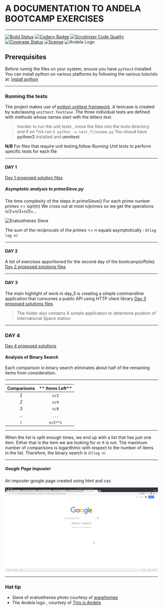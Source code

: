 # A DOCUMENTATION TO ANDELA BOOTCAMP EXERCISES

---
[![Build Status](https://travis-ci.org/daumie/dominic-motuka-bc17-week-1.svg?branch=master)](https://travis-ci.org/daumie/dominic-motuka-bc17-week-1)
[![Codacy Badge](https://api.codacy.com/project/badge/Grade/98c47a3fd3ee4b23bf02b3c446c13568)](https://www.codacy.com/app/daumie/dominic-motuka-bc17-week-1?utm_source=github.com&amp;utm_medium=referral&amp;utm_content=daumie/dominic-motuka-bc17-week-1&amp;utm_campaign=Badge_Grade)
[![Scrutinizer Code Quality](https://scrutinizer-ci.com/g/daumie/dominic-motuka-bc17-week-1/badges/quality-score.png?b=master)](https://scrutinizer-ci.com/g/daumie/dominic-motuka-bc17-week-1/?branch=master)
[![Coverage Status](https://coveralls.io/repos/github/daumie/dominic-motuka-bc17-week-1/badge.svg?branch=master)](https://coveralls.io/github/daumie/dominic-motuka-bc17-week-1?branch=master)
[![license](https://img.shields.io/github/license/mashape/apistatus.svg)](https://opensource.org/licenses/MIT)
![Andela Logo](https://3xyh3sqxv063a8xzo5uk2zn1-wpengine.netdna-ssl.com/wp-content/uploads/2016/01/Andela-logo-landscape-blue-400px.png)

## Prerequisites

Before runnig the files on your system, ensure you have `python3` installed
You can install python on various platforms by following the various tutorisls at: [Install python](https://www.python.org/)

---

### Running the tests

The project makes use of [python unittest framework](https://docs.python.org/3/library/unittest.html) .A testcase is created by subclassing `unittest.TestCase` .The three individual tests are defined with methods whose names start with the letters *test*.
>Inorder to run the unit tests , move the files into the *tests* directory and
>if on *nix run `$ python -u test_filename.py`
> You shoud have **python3** installed and **unnitest**

**N/B**
 For files that require unit testing,follow *Running Unit tests* to perform specific tests for each file

---

#### DAY 1

[Day 1 proposed solution files](https://github.com/daumie/dominic-motuka-bc17-week-1/tree/master/day_1)

##### Asymptotic analysis to primeSieve.py

The time complexity of the steps in primeSieve()
For each prime number
*primes <= sqrt(n)*
We cross out at most *n/primes* so we get the operations
*n/2*+*n/3*+*n/5*+*...*

![Eratosthenes Sieve](http://wwwhomes.uni-bielefeld.de/achim/icons/cross.gif)

The sum of the reciprocals of the *primes* <= *n* equals asymptotically :
        ```O(log log n)```

---

#### DAY 2

A list of exercises apportioned for the second day of the bootcamp(offsite)
[Day 2 proposed solutions files](https://github.com/daumie/dominic-motuka-bc17-week-1/tree/master/day_2) 

---

#### DAY 3

The main highlight of work in day_3 is creating a simple commandline application that consumes a public API using HTTP client library
[Day 3 proposed solutions files](https://github.com/daumie/dominic-motuka-bc17-week-1/tree/master/day_3)

> The folder also contains A simple application to determine position of 
> International Space station


---

### DAY 4

[Day 4 proposed solutions](https://github.com/daumie/dominic-motuka-bc17-week-1/tree/master/day_4) 

#### Analysis of  Binary Search

Each comparison in binary search eliminates about half of the remaining items from consideration. 

---

| **Comparisons** | ** Items Left** |
|:--------------:|:--------------:|
|      *1*         |        `n/2`     |
|      *2*         |        `n/4`     |
|      *3*         |        `n/8`     |
|      *...*       |        `...`     |
|      *i*         |        `n/2**i`  |

---
When the list is split enough times, we end up with a list that has just one item.  Either that is the item we are looking for or it is not. The maximum
number of comparisons is logarithmic with respect to the number of items in the list. Therefore, the binary search is ```𝑂(log 𝑛)```

---


##### Google Page Imposter

An imposter google page created using html and css

![google_imposter](day_4/google_imposter/assets/img/google_imposter.png)

---

### Hat tip

- Sieve of eratosthenes photo courtesy of [wwwhomes](http://wwwhomes.uni-bielefeld.de/achim/prime_sieve.html)
- The Andela logo , courtsey of [This is Andela](https://andela.com/blog/this-is-andela/)




